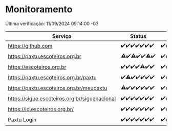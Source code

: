 # Monitoramento

Última verificação: 11/09/2024 09:14:00 -03

|Serviço|Status|Últimas 24h|
|---|---|---|
|https://github.com|<span title="2024-09-04: OK=23">✔️</span><span title="2024-09-05: OK=23">✔️</span><span title="2024-09-06: OK=23">✔️</span><span title="2024-09-07: OK=23">✔️</span><span title="2024-09-08: OK=23">✔️</span><span title="2024-09-09: OK=23">✔️</span><span title="2024-09-10: OK=11">✔️</span>|<span title="10/09/2024 09:16:00 -03 : 200">✔️</span><span title="10/09/2024 10:15:00 -03 : 200">✔️</span><span title="10/09/2024 11:07:00 -03 : 200">✔️</span><span title="10/09/2024 12:07:00 -03 : 200">✔️</span><span title="10/09/2024 13:08:00 -03 : 200">✔️</span><span title="10/09/2024 14:06:00 -03 : 200">✔️</span><span title="10/09/2024 15:10:00 -03 : 200">✔️</span><span title="10/09/2024 16:06:00 -03 : 200">✔️</span><span title="10/09/2024 17:09:00 -03 : 200">✔️</span><span title="10/09/2024 18:07:00 -03 : 200">✔️</span><span title="10/09/2024 19:07:00 -03 : 200">✔️</span><span title="10/09/2024 20:07:00 -03 : 200">✔️</span><span title="10/09/2024 21:37:00 -03 : 200">✔️</span><span title="10/09/2024 23:05:00 -03 : 200">✔️</span><span title="11/09/2024 00:08:00 -03 : 200">✔️</span><span title="11/09/2024 01:10:00 -03 : 200">✔️</span><span title="11/09/2024 02:08:00 -03 : 200">✔️</span><span title="11/09/2024 03:11:00 -03 : 200">✔️</span><span title="11/09/2024 04:07:00 -03 : 200">✔️</span><span title="11/09/2024 05:10:00 -03 : 200">✔️</span><span title="11/09/2024 06:08:00 -03 : 200">✔️</span><span title="11/09/2024 07:08:00 -03 : 200">✔️</span><span title="11/09/2024 08:08:00 -03 : 200">✔️</span><span title="11/09/2024 09:14:00 -03 : 200">✔️</span>|
|https://paxtu.escoteiros.org.br|<span title="2024-09-04: OK=22, Falhas=1">⚠️</span><span title="2024-09-05: OK=23">✔️</span><span title="2024-09-06: OK=22, Falhas=1">⚠️</span><span title="2024-09-07: OK=23">✔️</span><span title="2024-09-08: OK=23">✔️</span><span title="2024-09-09: OK=21, Falhas=2">⚠️</span><span title="2024-09-10: OK=11">✔️</span>|<span title="10/09/2024 09:16:00 -03 : 200">✔️</span><span title="10/09/2024 10:15:00 -03 : 200">✔️</span><span title="10/09/2024 11:07:00 -03 : 200">✔️</span><span title="10/09/2024 12:07:00 -03 : 200">✔️</span><span title="10/09/2024 13:08:00 -03 : 200">✔️</span><span title="10/09/2024 14:06:00 -03 : 200">✔️</span><span title="10/09/2024 15:10:00 -03 : 200">✔️</span><span title="10/09/2024 16:06:00 -03 : 200">✔️</span><span title="10/09/2024 17:09:00 -03 : 200">✔️</span><span title="10/09/2024 18:07:00 -03 : 200">✔️</span><span title="10/09/2024 19:07:00 -03 : 200">✔️</span><span title="10/09/2024 20:07:00 -03 : 200">✔️</span><span title="10/09/2024 21:37:00 -03 : 200">✔️</span><span title="10/09/2024 23:05:00 -03 : 200">✔️</span><span title="11/09/2024 00:08:00 -03 : 200">✔️</span><span title="11/09/2024 01:10:00 -03 : 200">✔️</span><span title="11/09/2024 02:08:00 -03 : 200">✔️</span><span title="11/09/2024 03:11:00 -03 : 200">✔️</span><span title="11/09/2024 04:07:00 -03 : 200">✔️</span><span title="11/09/2024 05:10:00 -03 : 200">✔️</span><span title="11/09/2024 06:08:00 -03 : 200">✔️</span><span title="11/09/2024 07:08:00 -03 : 200">✔️</span><span title="11/09/2024 08:08:00 -03 : 200">✔️</span><span title="11/09/2024 09:14:00 -03 : 200">✔️</span>|
|https://escoteiros.org.br|<span title="2024-09-04: OK=23">✔️</span><span title="2024-09-05: OK=23">✔️</span><span title="2024-09-06: OK=23">✔️</span><span title="2024-09-07: OK=23">✔️</span><span title="2024-09-08: OK=22, Falhas=1">⚠️</span><span title="2024-09-09: OK=23">✔️</span><span title="2024-09-10: OK=11">✔️</span>|<span title="10/09/2024 09:16:00 -03 : 200">✔️</span><span title="10/09/2024 10:15:00 -03 : 200">✔️</span><span title="10/09/2024 11:07:00 -03 : 200">✔️</span><span title="10/09/2024 12:07:00 -03 : 200">✔️</span><span title="10/09/2024 13:08:00 -03 : 200">✔️</span><span title="10/09/2024 14:06:00 -03 : 200">✔️</span><span title="10/09/2024 15:10:00 -03 : 200">✔️</span><span title="10/09/2024 16:06:00 -03 : 200">✔️</span><span title="10/09/2024 17:09:00 -03 : 200">✔️</span><span title="10/09/2024 18:07:00 -03 : 200">✔️</span><span title="10/09/2024 19:07:00 -03 : 200">✔️</span><span title="10/09/2024 20:07:00 -03 : 200">✔️</span><span title="10/09/2024 21:37:00 -03 : 200">✔️</span><span title="10/09/2024 23:05:00 -03 : 200">✔️</span><span title="11/09/2024 00:08:00 -03 : 200">✔️</span><span title="11/09/2024 01:10:00 -03 : 200">✔️</span><span title="11/09/2024 02:08:00 -03 : 200">✔️</span><span title="11/09/2024 03:11:00 -03 : 200">✔️</span><span title="11/09/2024 04:07:00 -03 : 200">✔️</span><span title="11/09/2024 05:10:00 -03 : 200">✔️</span><span title="11/09/2024 06:08:00 -03 : 200">✔️</span><span title="11/09/2024 07:08:00 -03 : 200">✔️</span><span title="11/09/2024 08:08:00 -03 : 200">✔️</span><span title="11/09/2024 09:14:00 -03 : 200">✔️</span>|
|https://paxtu.escoteiros.org.br/paxtu|<span title="2024-09-04: OK=23">✔️</span><span title="2024-09-05: OK=22, Falhas=1">⚠️</span><span title="2024-09-06: OK=23">✔️</span><span title="2024-09-07: OK=23">✔️</span><span title="2024-09-08: OK=23">✔️</span><span title="2024-09-09: OK=23">✔️</span><span title="2024-09-10: OK=11">✔️</span>|<span title="10/09/2024 09:16:00 -03 : 200">✔️</span><span title="10/09/2024 10:15:00 -03 : 200">✔️</span><span title="10/09/2024 11:07:00 -03 : 200">✔️</span><span title="10/09/2024 12:07:00 -03 : 200">✔️</span><span title="10/09/2024 13:08:00 -03 : 200">✔️</span><span title="10/09/2024 14:06:00 -03 : 200">✔️</span><span title="10/09/2024 15:10:00 -03 : 200">✔️</span><span title="10/09/2024 16:06:00 -03 : 200">✔️</span><span title="10/09/2024 17:09:00 -03 : 200">✔️</span><span title="10/09/2024 18:07:00 -03 : 200">✔️</span><span title="10/09/2024 19:07:00 -03 : 200">✔️</span><span title="10/09/2024 20:07:00 -03 : 200">✔️</span><span title="10/09/2024 21:37:00 -03 : 200">✔️</span><span title="10/09/2024 23:05:00 -03 : 200">✔️</span><span title="11/09/2024 00:08:00 -03 : 200">✔️</span><span title="11/09/2024 01:10:00 -03 : 200">✔️</span><span title="11/09/2024 02:08:00 -03 : 200">✔️</span><span title="11/09/2024 03:11:00 -03 : 200">✔️</span><span title="11/09/2024 04:07:00 -03 : 200">✔️</span><span title="11/09/2024 05:10:00 -03 : 200">✔️</span><span title="11/09/2024 06:08:00 -03 : 200">✔️</span><span title="11/09/2024 07:08:00 -03 : 200">✔️</span><span title="11/09/2024 08:08:00 -03 : 200">✔️</span><span title="11/09/2024 09:14:00 -03 : 200">✔️</span>|
|https://paxtu.escoteiros.org.br/meupaxtu|<span title="2024-09-04: OK=22, Falhas=1">⚠️</span><span title="2024-09-05: OK=23">✔️</span><span title="2024-09-06: OK=23">✔️</span><span title="2024-09-07: OK=23">✔️</span><span title="2024-09-08: OK=23">✔️</span><span title="2024-09-09: OK=23">✔️</span><span title="2024-09-10: OK=11">✔️</span>|<span title="10/09/2024 09:16:00 -03 : 200">✔️</span><span title="10/09/2024 10:15:00 -03 : 200">✔️</span><span title="10/09/2024 11:07:00 -03 : 200">✔️</span><span title="10/09/2024 12:07:00 -03 : 200">✔️</span><span title="10/09/2024 13:08:00 -03 : 200">✔️</span><span title="10/09/2024 14:06:00 -03 : 200">✔️</span><span title="10/09/2024 15:10:00 -03 : 200">✔️</span><span title="10/09/2024 16:06:00 -03 : 200">✔️</span><span title="10/09/2024 17:09:00 -03 : 200">✔️</span><span title="10/09/2024 18:07:00 -03 : 200">✔️</span><span title="10/09/2024 19:07:00 -03 : 200">✔️</span><span title="10/09/2024 20:07:00 -03 : 200">✔️</span><span title="10/09/2024 21:37:00 -03 : 200">✔️</span><span title="10/09/2024 23:05:00 -03 : 200">✔️</span><span title="11/09/2024 00:08:00 -03 : 200">✔️</span><span title="11/09/2024 01:10:00 -03 : 200">✔️</span><span title="11/09/2024 02:08:00 -03 : 200">✔️</span><span title="11/09/2024 03:11:00 -03 : 200">✔️</span><span title="11/09/2024 04:07:00 -03 : 200">✔️</span><span title="11/09/2024 05:10:00 -03 : 200">✔️</span><span title="11/09/2024 06:08:00 -03 : 200">✔️</span><span title="11/09/2024 07:08:00 -03 : 200">✔️</span><span title="11/09/2024 08:08:00 -03 : 200">✔️</span><span title="11/09/2024 09:14:00 -03 : 200">✔️</span>|
|https://sigue.escoteiros.org.br/siguenacional|<span title="2024-09-04: OK=23">✔️</span><span title="2024-09-05: OK=23">✔️</span><span title="2024-09-06: OK=23">✔️</span><span title="2024-09-07: OK=23">✔️</span><span title="2024-09-08: OK=23">✔️</span><span title="2024-09-09: OK=23">✔️</span><span title="2024-09-10: OK=11">✔️</span>|<span title="10/09/2024 09:16:00 -03 : 200">✔️</span><span title="10/09/2024 10:15:00 -03 : 200">✔️</span><span title="10/09/2024 11:07:00 -03 : 200">✔️</span><span title="10/09/2024 12:07:00 -03 : 200">✔️</span><span title="10/09/2024 13:08:00 -03 : 200">✔️</span><span title="10/09/2024 14:06:00 -03 : 200">✔️</span><span title="10/09/2024 15:10:00 -03 : 200">✔️</span><span title="10/09/2024 16:06:00 -03 : 200">✔️</span><span title="10/09/2024 17:09:00 -03 : 200">✔️</span><span title="10/09/2024 18:07:00 -03 : 200">✔️</span><span title="10/09/2024 19:07:00 -03 : 200">✔️</span><span title="10/09/2024 20:07:00 -03 : 200">✔️</span><span title="10/09/2024 21:37:00 -03 : 200">✔️</span><span title="10/09/2024 23:05:00 -03 : 200">✔️</span><span title="11/09/2024 00:08:00 -03 : 200">✔️</span><span title="11/09/2024 01:10:00 -03 : 200">✔️</span><span title="11/09/2024 02:08:00 -03 : 200">✔️</span><span title="11/09/2024 03:11:00 -03 : 200">✔️</span><span title="11/09/2024 04:07:00 -03 : 200">✔️</span><span title="11/09/2024 05:10:00 -03 : 200">✔️</span><span title="11/09/2024 06:08:00 -03 : 200">✔️</span><span title="11/09/2024 07:08:00 -03 : 200">✔️</span><span title="11/09/2024 08:08:00 -03 : 200">✔️</span><span title="11/09/2024 09:14:00 -03 : 200">✔️</span>|
|https://id.escoteiros.org.br/|<span title="2024-09-04: OK=23">✔️</span><span title="2024-09-05: OK=23">✔️</span><span title="2024-09-06: OK=23">✔️</span><span title="2024-09-07: OK=23">✔️</span><span title="2024-09-08: OK=23">✔️</span><span title="2024-09-09: OK=23">✔️</span><span title="2024-09-10: OK=11">✔️</span>|<span title="10/09/2024 09:16:00 -03 : 200">✔️</span><span title="10/09/2024 10:15:00 -03 : 200">✔️</span><span title="10/09/2024 11:07:00 -03 : 200">✔️</span><span title="10/09/2024 12:07:00 -03 : 200">✔️</span><span title="10/09/2024 13:08:00 -03 : 200">✔️</span><span title="10/09/2024 14:06:00 -03 : 200">✔️</span><span title="10/09/2024 15:10:00 -03 : 200">✔️</span><span title="10/09/2024 16:06:00 -03 : 200">✔️</span><span title="10/09/2024 17:09:00 -03 : 200">✔️</span><span title="10/09/2024 18:07:00 -03 : 200">✔️</span><span title="10/09/2024 19:07:00 -03 : 200">✔️</span><span title="10/09/2024 20:07:00 -03 : 200">✔️</span><span title="10/09/2024 21:37:00 -03 : 200">✔️</span><span title="10/09/2024 23:05:00 -03 : 200">✔️</span><span title="11/09/2024 00:08:00 -03 : 200">✔️</span><span title="11/09/2024 01:10:00 -03 : 200">✔️</span><span title="11/09/2024 02:08:00 -03 : 200">✔️</span><span title="11/09/2024 03:11:00 -03 : 200">✔️</span><span title="11/09/2024 04:07:00 -03 : 200">✔️</span><span title="11/09/2024 05:10:00 -03 : 200">✔️</span><span title="11/09/2024 06:08:00 -03 : 200">✔️</span><span title="11/09/2024 07:08:00 -03 : 200">✔️</span><span title="11/09/2024 08:08:00 -03 : 200">✔️</span><span title="11/09/2024 09:14:00 -03 : 200">✔️</span>|
|Paxtu Login|<span title="2024-09-04: OK=23">✔️</span><span title="2024-09-05: OK=23">✔️</span><span title="2024-09-06: OK=23">✔️</span><span title="2024-09-07: OK=23">✔️</span><span title="2024-09-08: OK=23">✔️</span><span title="2024-09-09: OK=23">✔️</span><span title="2024-09-10: OK=11">✔️</span>|<span title="10/09/2024 09:16:00 -03 : 200">✔️</span><span title="10/09/2024 10:15:00 -03 : 200">✔️</span><span title="10/09/2024 11:07:00 -03 : 200">✔️</span><span title="10/09/2024 12:07:00 -03 : 200">✔️</span><span title="10/09/2024 13:08:00 -03 : 200">✔️</span><span title="10/09/2024 14:06:00 -03 : 200">✔️</span><span title="10/09/2024 15:10:00 -03 : 200">✔️</span><span title="10/09/2024 16:06:00 -03 : 200">✔️</span><span title="10/09/2024 17:09:00 -03 : 200">✔️</span><span title="10/09/2024 18:07:00 -03 : 200">✔️</span><span title="10/09/2024 19:07:00 -03 : 200">✔️</span><span title="10/09/2024 20:07:00 -03 : 200">✔️</span><span title="10/09/2024 21:37:00 -03 : 200">✔️</span><span title="10/09/2024 23:05:00 -03 : 200">✔️</span><span title="11/09/2024 00:08:00 -03 : 200">✔️</span><span title="11/09/2024 01:10:00 -03 : 200">✔️</span><span title="11/09/2024 02:08:00 -03 : 200">✔️</span><span title="11/09/2024 03:11:00 -03 : 200">✔️</span><span title="11/09/2024 04:07:00 -03 : 200">✔️</span><span title="11/09/2024 05:10:00 -03 : 200">✔️</span><span title="11/09/2024 06:08:00 -03 : 200">✔️</span><span title="11/09/2024 07:08:00 -03 : 200">✔️</span><span title="11/09/2024 08:08:00 -03 : 200">✔️</span><span title="11/09/2024 09:14:00 -03 : 200">✔️</span>|
